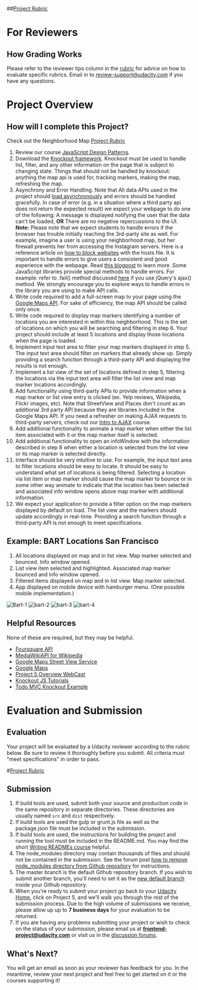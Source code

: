 ##[Project Rubric](https://review.udacity.com/#!/projects/2711658591/rubric)

# For Reviewers
## How Grading Works

Please refer to the reviewer tips column in the [rubric](https://review.udacity.com/#!/projects/2711658591/rubric) for advice on how to evaluate specific rubrics. Email in to review-support@udacity.com if you have any questions.

# Project Overview

## How will I complete this Project?

Check out the Neighborhood Map [Project Rubric](https://review.udacity.com/#!/projects/2711658591/rubric)

1. Review our course <a href="https://www.udacity.com/course/ud989-nd" target="_blank">JavaScript Design Patterns</a>.
2. Download the <a href="http://knockoutjs.com/" target="_blank">Knockout framework</a>. Knockout must be used to handle list, filter, and any other information on the page that is subject to changing state. Things that should not be handled by knockout: anything the map api is used for, tracking markers, making the map, refreshing the map.
3. Asynchrony and Error Handling. Note that All data APIs used in the project should [load asynchronously](https://discussions.udacity.com/t/handling-google-maps-in-async-and-fallback/34282) and errors should be handled gracefully.  In case of error (e.g. in a situation where a third party api does not return the expected result) we expect your webpage to do one of the following:  A message is displayed notifying the user that the data can't be loaded, **OR** There are no negative repercussions to the UI. **Note:** Please note that we expect students to handle errors if the browser has trouble initially reaching the 3rd-party site as well. For example, imagine a user is using your neighborhood map, but her firewall prevents her from accessing the Instagram servers. Here is a reference article on [how to block websites](http://www.digitaltrends.com/computing/how-to-block-a-website/) with the hosts file. It is important to handle errors to give users a consistent and good experience with the webpage. Read [this blogpost](http://ruben.verborgh.org/blog/2012/12/31/asynchronous-error-handling-in-javascript/) to learn more .Some JavaScript libraries  provide special methods to handle errors. For example: refer to .fail() method discussed [here](http://api.jquery.com/jquery.ajax/#jqXHR) if you use jQuery's ajax() method. We strongly encourage you to explore ways to handle errors in the library you are using to make API calls.
4. Write code required to add a full-screen map to your page using the <a href="https://developers.google.com/maps/" target="_blank">Google Maps API</a>. For sake of efficiency, the map API should be called only once.
5. Write code required to display map markers identifying a number of locations you are interested in within this neighborhood. This is the set of locations on which you will be searching and filtering in step 6. Your project should include at least 5 locations and display those locations when the page is loaded.
6. Implement input text area to filter your map markers displayed in step 5. The input text area should filter on markers that already show up. Simply providing a search function through a third-party API and displaying the results is not enough.
7. Implement a list view of the set of locations defined in step 5, filtering the locations via the input text area will filter the list view and map marker locations accordingly.
8. Add functionality using third-party APIs to provide information when a map marker or list view entry is clicked (ex. Yelp reviews, Wikipedia, Flickr images, etc). Note that StreetView and Places don't count as an additional 3rd party API because they are libraries included in the Google Maps API. If you need a refresher on making AJAX requests to third-party servers, check out our <a href="https://www.udacity.com/course/ud110-nd" target="_blank">Intro to AJAX</a> course.
9. Add additional functionality to animate a map marker when either the list item associated with it or the map marker itself is selected.
10. Add additional functionality to open an infoWindow with the information described in step 8 when either a location is selected from the list view or its map marker is selected directly.
11. Interface should be very intuitive to use. For example, the input text area to filter locations should be easy to locate. It should be easy to understand what set of locations is being filtered. Selecting a location via list item or map marker should cause the map marker to bounce or in some other way animate to indicate that the location has been selected and associated info window opens above map marker with additional information.
12. We expect your application to provide a filter option on the map markers displayed by default on load. The list view and the markers should update accordingly in real-time. Providing a search function through a third-party API is not enough to meet specifications.

## Example: BART Locations San Francisco

1. All locations displayed on map and in list view. Map marker selected and bounced. Info window opened.
2. List view item selected and highlighted. Associated map marker bounced and info window opened. 
3. Filtered items displayed on map and in list view. Map marker selected.
4. App displayed on mobile device with hamburger menu. (One possible mobile implementation.)

![Bart-1](http://i.imgur.com/7SJztlY.png)
![bart-2](http://i.imgur.com/74IC6X6.png)
![bart-3](http://i.imgur.com/KCYzG3L.png)
![bart-4](http://i.imgur.com/Dj2sWt7.png)

## Helpful Resources
None of these are required, but they may be helpful.

* <a href="https://developer.foursquare.com/start" target="_blank">Foursquare API</a>
* <a href="http://www.mediawiki.org/wiki/API:Main_page" target="_blank">MediaWikiAPI for Wikipedia</a>
* <a href="https://developers.google.com/maps/documentation/javascript/streetview" target="_blank">Google Maps Street View Service</a>
* <a href="https://developers.google.com/maps/documentation/" target="_blank">Google Maps</a>
* <a href="https://github.com/udacity/fend-office-hours/tree/master/Javascript%20Design%20Patterns/P5%20Project%20Overview" target="_blank">Project 5 Overview WebCast</a>
* <a href="http://learn.knockoutjs.com/" target="_blank">Knockout JS Tutorials</a>
* <a href="http://todomvc.com/examples/knockoutjs/" target="_blank">Todo MVC Knockout Example</a>

# Evaluation and Submission
## Evaluation
Your project will be evaluated by a Udacity reviewer according to the rubric below. Be sure to review it thoroughly before you submit. All criteria must "meet specifications" in order to pass. 

#[Project Rubric](https://review.udacity.com/#!/projects/2711658591/rubric)


## Submission
1. If build tools are used, submit both your source and production code in the same repository in separate directories.  These directories are usually named ```src``` and ```dist``` respectively.
2. If build tools are used the gulp or grunt.js file as well as the package.json file must be included in the submission.
3. If build tools are used, the instructions for building the project and running the tool must be included in the README.md. You may find the short [Writing READMEs course](https://www.udacity.com/course/writing-readmes--ud777) helpful.
4. The node_modules directory may contain thousands of files and should not be contained in the submission. See the forum post [how to remove node_modules directory from Github repository](https://discussions.udacity.com/t/how-to-remove-node-modules-directory-from-github-respository/40929) for instructions.
5. The master branch is the default Github repository branch. If you wish to submit another branch, you'll need to set it as the [new default branch](https://help.github.com/articles/setting-the-default-branch/) inside your Github repository.
6. When you're ready to submit your project go back to your <a href="https://www.udacity.com/me" target="_blank">Udacity Home</a>, click on Project 5, and we'll walk you through the rest of the submission process. Due to the high volume of submissions we receive, please allow up up to **7 business days** for your evaluation to be returned.
7. If you are having any problems submitting your project or wish to check on the status of your submission, please email us at **frontend-project@udacity.com** or visit us in the <a href="http://discussions.udacity.com" target="_blank">discussion forums</a>.


## What's Next?
You will get an email as soon as your reviewer has feedback for you. In the meantime, review your next project and feel free to get started on it or the courses supporting it!
